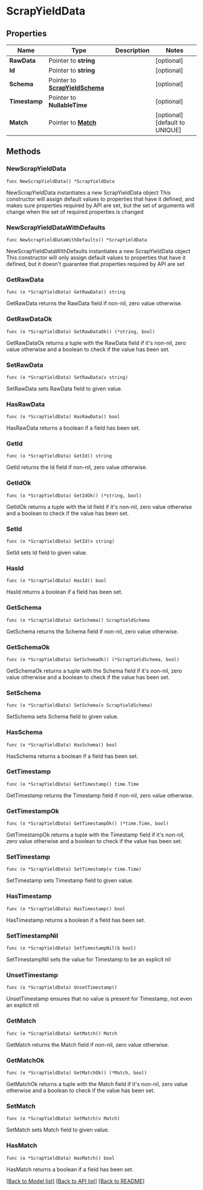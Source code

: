 # ScrapYieldData

## Properties

Name | Type | Description | Notes
------------ | ------------- | ------------- | -------------
**RawData** | Pointer to **string** |  | [optional] 
**Id** | Pointer to **string** |  | [optional] 
**Schema** | Pointer to [**ScrapYieldSchema**](ScrapYieldSchema.md) |  | [optional] 
**Timestamp** | Pointer to **NullableTime** |  | [optional] 
**Match** | Pointer to [**Match**](Match.md) |  | [optional] [default to UNIQUE]

## Methods

### NewScrapYieldData

`func NewScrapYieldData() *ScrapYieldData`

NewScrapYieldData instantiates a new ScrapYieldData object
This constructor will assign default values to properties that have it defined,
and makes sure properties required by API are set, but the set of arguments
will change when the set of required properties is changed

### NewScrapYieldDataWithDefaults

`func NewScrapYieldDataWithDefaults() *ScrapYieldData`

NewScrapYieldDataWithDefaults instantiates a new ScrapYieldData object
This constructor will only assign default values to properties that have it defined,
but it doesn't guarantee that properties required by API are set

### GetRawData

`func (o *ScrapYieldData) GetRawData() string`

GetRawData returns the RawData field if non-nil, zero value otherwise.

### GetRawDataOk

`func (o *ScrapYieldData) GetRawDataOk() (*string, bool)`

GetRawDataOk returns a tuple with the RawData field if it's non-nil, zero value otherwise
and a boolean to check if the value has been set.

### SetRawData

`func (o *ScrapYieldData) SetRawData(v string)`

SetRawData sets RawData field to given value.

### HasRawData

`func (o *ScrapYieldData) HasRawData() bool`

HasRawData returns a boolean if a field has been set.

### GetId

`func (o *ScrapYieldData) GetId() string`

GetId returns the Id field if non-nil, zero value otherwise.

### GetIdOk

`func (o *ScrapYieldData) GetIdOk() (*string, bool)`

GetIdOk returns a tuple with the Id field if it's non-nil, zero value otherwise
and a boolean to check if the value has been set.

### SetId

`func (o *ScrapYieldData) SetId(v string)`

SetId sets Id field to given value.

### HasId

`func (o *ScrapYieldData) HasId() bool`

HasId returns a boolean if a field has been set.

### GetSchema

`func (o *ScrapYieldData) GetSchema() ScrapYieldSchema`

GetSchema returns the Schema field if non-nil, zero value otherwise.

### GetSchemaOk

`func (o *ScrapYieldData) GetSchemaOk() (*ScrapYieldSchema, bool)`

GetSchemaOk returns a tuple with the Schema field if it's non-nil, zero value otherwise
and a boolean to check if the value has been set.

### SetSchema

`func (o *ScrapYieldData) SetSchema(v ScrapYieldSchema)`

SetSchema sets Schema field to given value.

### HasSchema

`func (o *ScrapYieldData) HasSchema() bool`

HasSchema returns a boolean if a field has been set.

### GetTimestamp

`func (o *ScrapYieldData) GetTimestamp() time.Time`

GetTimestamp returns the Timestamp field if non-nil, zero value otherwise.

### GetTimestampOk

`func (o *ScrapYieldData) GetTimestampOk() (*time.Time, bool)`

GetTimestampOk returns a tuple with the Timestamp field if it's non-nil, zero value otherwise
and a boolean to check if the value has been set.

### SetTimestamp

`func (o *ScrapYieldData) SetTimestamp(v time.Time)`

SetTimestamp sets Timestamp field to given value.

### HasTimestamp

`func (o *ScrapYieldData) HasTimestamp() bool`

HasTimestamp returns a boolean if a field has been set.

### SetTimestampNil

`func (o *ScrapYieldData) SetTimestampNil(b bool)`

 SetTimestampNil sets the value for Timestamp to be an explicit nil

### UnsetTimestamp
`func (o *ScrapYieldData) UnsetTimestamp()`

UnsetTimestamp ensures that no value is present for Timestamp, not even an explicit nil
### GetMatch

`func (o *ScrapYieldData) GetMatch() Match`

GetMatch returns the Match field if non-nil, zero value otherwise.

### GetMatchOk

`func (o *ScrapYieldData) GetMatchOk() (*Match, bool)`

GetMatchOk returns a tuple with the Match field if it's non-nil, zero value otherwise
and a boolean to check if the value has been set.

### SetMatch

`func (o *ScrapYieldData) SetMatch(v Match)`

SetMatch sets Match field to given value.

### HasMatch

`func (o *ScrapYieldData) HasMatch() bool`

HasMatch returns a boolean if a field has been set.


[[Back to Model list]](../README.md#documentation-for-models) [[Back to API list]](../README.md#documentation-for-api-endpoints) [[Back to README]](../README.md)



